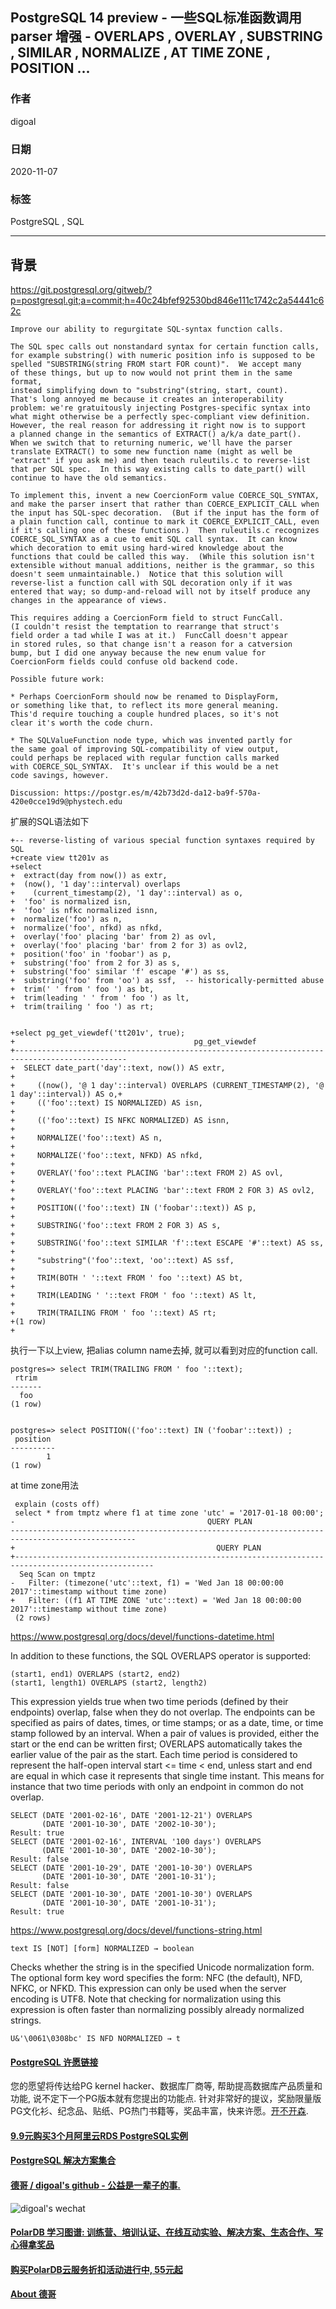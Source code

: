 ## PostgreSQL 14 preview - 一些SQL标准函数调用parser 增强 - OVERLAPS , OVERLAY , SUBSTRING , SIMILAR , NORMALIZE , AT TIME ZONE , POSITION ...     
            
### 作者            
digoal            
            
### 日期            
2020-11-07            
            
### 标签            
PostgreSQL , SQL           
            
----            
            
## 背景       

    
https://git.postgresql.org/gitweb/?p=postgresql.git;a=commit;h=40c24bfef92530bd846e111c1742c2a54441c62c    
    
```    
Improve our ability to regurgitate SQL-syntax function calls.     
    
The SQL spec calls out nonstandard syntax for certain function calls,    
for example substring() with numeric position info is supposed to be    
spelled "SUBSTRING(string FROM start FOR count)".  We accept many    
of these things, but up to now would not print them in the same format,    
instead simplifying down to "substring"(string, start, count).    
That's long annoyed me because it creates an interoperability    
problem: we're gratuitously injecting Postgres-specific syntax into    
what might otherwise be a perfectly spec-compliant view definition.    
However, the real reason for addressing it right now is to support    
a planned change in the semantics of EXTRACT() a/k/a date_part().    
When we switch that to returning numeric, we'll have the parser    
translate EXTRACT() to some new function name (might as well be    
"extract" if you ask me) and then teach ruleutils.c to reverse-list    
that per SQL spec.  In this way existing calls to date_part() will    
continue to have the old semantics.    
    
To implement this, invent a new CoercionForm value COERCE_SQL_SYNTAX,    
and make the parser insert that rather than COERCE_EXPLICIT_CALL when    
the input has SQL-spec decoration.  (But if the input has the form of    
a plain function call, continue to mark it COERCE_EXPLICIT_CALL, even    
if it's calling one of these functions.)  Then ruleutils.c recognizes    
COERCE_SQL_SYNTAX as a cue to emit SQL call syntax.  It can know    
which decoration to emit using hard-wired knowledge about the    
functions that could be called this way.  (While this solution isn't    
extensible without manual additions, neither is the grammar, so this    
doesn't seem unmaintainable.)  Notice that this solution will    
reverse-list a function call with SQL decoration only if it was    
entered that way; so dump-and-reload will not by itself produce any    
changes in the appearance of views.    
    
This requires adding a CoercionForm field to struct FuncCall.    
(I couldn't resist the temptation to rearrange that struct's    
field order a tad while I was at it.)  FuncCall doesn't appear    
in stored rules, so that change isn't a reason for a catversion    
bump, but I did one anyway because the new enum value for    
CoercionForm fields could confuse old backend code.    
    
Possible future work:    
    
* Perhaps CoercionForm should now be renamed to DisplayForm,    
or something like that, to reflect its more general meaning.    
This'd require touching a couple hundred places, so it's not    
clear it's worth the code churn.    
    
* The SQLValueFunction node type, which was invented partly for    
the same goal of improving SQL-compatibility of view output,    
could perhaps be replaced with regular function calls marked    
with COERCE_SQL_SYNTAX.  It's unclear if this would be a net    
code savings, however.    
    
Discussion: https://postgr.es/m/42b73d2d-da12-ba9f-570a-420e0cce19d9@phystech.edu    
```    
    
扩展的SQL语法如下      
    
```    
+-- reverse-listing of various special function syntaxes required by SQL    
+create view tt201v as    
+select    
+  extract(day from now()) as extr,    
+  (now(), '1 day'::interval) overlaps    
+    (current_timestamp(2), '1 day'::interval) as o,    
+  'foo' is normalized isn,    
+  'foo' is nfkc normalized isnn,    
+  normalize('foo') as n,    
+  normalize('foo', nfkd) as nfkd,    
+  overlay('foo' placing 'bar' from 2) as ovl,    
+  overlay('foo' placing 'bar' from 2 for 3) as ovl2,    
+  position('foo' in 'foobar') as p,    
+  substring('foo' from 2 for 3) as s,    
+  substring('foo' similar 'f' escape '#') as ss,    
+  substring('foo' from 'oo') as ssf,  -- historically-permitted abuse    
+  trim(' ' from ' foo ') as bt,    
+  trim(leading ' ' from ' foo ') as lt,    
+  trim(trailing ' foo ') as rt;    
    
    
+select pg_get_viewdef('tt201v', true);    
+                                        pg_get_viewdef                                             
+-----------------------------------------------------------------------------------------------    
+  SELECT date_part('day'::text, now()) AS extr,                                               +    
+     ((now(), '@ 1 day'::interval) OVERLAPS (CURRENT_TIMESTAMP(2), '@ 1 day'::interval)) AS o,+    
+     (('foo'::text) IS NORMALIZED) AS isn,                                                    +    
+     (('foo'::text) IS NFKC NORMALIZED) AS isnn,                                              +    
+     NORMALIZE('foo'::text) AS n,                                                             +    
+     NORMALIZE('foo'::text, NFKD) AS nfkd,                                                    +    
+     OVERLAY('foo'::text PLACING 'bar'::text FROM 2) AS ovl,                                  +    
+     OVERLAY('foo'::text PLACING 'bar'::text FROM 2 FOR 3) AS ovl2,                           +    
+     POSITION(('foo'::text) IN ('foobar'::text)) AS p,                                        +    
+     SUBSTRING('foo'::text FROM 2 FOR 3) AS s,                                                +    
+     SUBSTRING('foo'::text SIMILAR 'f'::text ESCAPE '#'::text) AS ss,                         +    
+     "substring"('foo'::text, 'oo'::text) AS ssf,                                             +    
+     TRIM(BOTH ' '::text FROM ' foo '::text) AS bt,                                           +    
+     TRIM(LEADING ' '::text FROM ' foo '::text) AS lt,                                        +    
+     TRIM(TRAILING FROM ' foo '::text) AS rt;    
+(1 row)    
+    
```   
  
执行一下以上view, 把alias column name去掉, 就可以看到对应的function call.     
  
```
postgres=> select TRIM(TRAILING FROM ' foo '::text);
 rtrim 
-------
  foo
(1 row)


postgres=> select POSITION(('foo'::text) IN ('foobar'::text)) ;
 position 
----------
        1
(1 row)
``` 
    
at time zone用法  
    
```    
 explain (costs off)    
 select * from tmptz where f1 at time zone 'utc' = '2017-01-18 00:00';    
-                                           QUERY PLAN                                                
--------------------------------------------------------------------------------------------------    
+                                             QUERY PLAN                                                  
+-----------------------------------------------------------------------------------------------------    
  Seq Scan on tmptz    
-   Filter: (timezone('utc'::text, f1) = 'Wed Jan 18 00:00:00 2017'::timestamp without time zone)    
+   Filter: ((f1 AT TIME ZONE 'utc'::text) = 'Wed Jan 18 00:00:00 2017'::timestamp without time zone)    
 (2 rows)    
``` 
  
  
https://www.postgresql.org/docs/devel/functions-datetime.html    
    
    
In addition to these functions, the SQL OVERLAPS operator is supported:    
    
```    
(start1, end1) OVERLAPS (start2, end2)    
(start1, length1) OVERLAPS (start2, length2)    
```    
    
This expression yields true when two time periods (defined by their endpoints) overlap, false when they do not overlap. The endpoints can be specified as pairs of dates, times, or time stamps; or as a date, time, or time stamp followed by an interval. When a pair of values is provided, either the start or the end can be written first; OVERLAPS automatically takes the earlier value of the pair as the start. Each time period is considered to represent the half-open interval start <= time < end, unless start and end are equal in which case it represents that single time instant. This means for instance that two time periods with only an endpoint in common do not overlap.    
    
```    
SELECT (DATE '2001-02-16', DATE '2001-12-21') OVERLAPS    
       (DATE '2001-10-30', DATE '2002-10-30');    
Result: true    
SELECT (DATE '2001-02-16', INTERVAL '100 days') OVERLAPS    
       (DATE '2001-10-30', DATE '2002-10-30');    
Result: false    
SELECT (DATE '2001-10-29', DATE '2001-10-30') OVERLAPS    
       (DATE '2001-10-30', DATE '2001-10-31');    
Result: false    
SELECT (DATE '2001-10-30', DATE '2001-10-30') OVERLAPS    
       (DATE '2001-10-30', DATE '2001-10-31');    
Result: true    
```    
        
https://www.postgresql.org/docs/devel/functions-string.html    
    
```    
text IS [NOT] [form] NORMALIZED → boolean    
```    
    
Checks whether the string is in the specified Unicode normalization form. The optional form key word specifies the form: NFC (the default), NFD, NFKC, or NFKD. This expression can only be used when the server encoding is UTF8. Note that checking for normalization using this expression is often faster than normalizing possibly already normalized strings.    
    
```    
U&'\0061\0308bc' IS NFD NORMALIZED → t    
```    
    
    
    
  
#### [PostgreSQL 许愿链接](https://github.com/digoal/blog/issues/76 "269ac3d1c492e938c0191101c7238216")
您的愿望将传达给PG kernel hacker、数据库厂商等, 帮助提高数据库产品质量和功能, 说不定下一个PG版本就有您提出的功能点. 针对非常好的提议，奖励限量版PG文化衫、纪念品、贴纸、PG热门书籍等，奖品丰富，快来许愿。[开不开森](https://github.com/digoal/blog/issues/76 "269ac3d1c492e938c0191101c7238216").  
  
  
#### [9.9元购买3个月阿里云RDS PostgreSQL实例](https://www.aliyun.com/database/postgresqlactivity "57258f76c37864c6e6d23383d05714ea")
  
  
#### [PostgreSQL 解决方案集合](https://yq.aliyun.com/topic/118 "40cff096e9ed7122c512b35d8561d9c8")
  
  
#### [德哥 / digoal's github - 公益是一辈子的事.](https://github.com/digoal/blog/blob/master/README.md "22709685feb7cab07d30f30387f0a9ae")
  
  
![digoal's wechat](../pic/digoal_weixin.jpg "f7ad92eeba24523fd47a6e1a0e691b59")
  
  
#### [PolarDB 学习图谱: 训练营、培训认证、在线互动实验、解决方案、生态合作、写心得拿奖品](https://www.aliyun.com/database/openpolardb/activity "8642f60e04ed0c814bf9cb9677976bd4")
  
  
#### [购买PolarDB云服务折扣活动进行中, 55元起](https://www.aliyun.com/activity/new/polardb-yunparter?userCode=bsb3t4al "e0495c413bedacabb75ff1e880be465a")
  
  
#### [About 德哥](https://github.com/digoal/blog/blob/master/me/readme.md "a37735981e7704886ffd590565582dd0")
  
